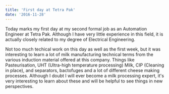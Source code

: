 ```yaml
---
title: 'First day at Tetra Pak'
date: '2016-11-28'
---
```


Today marks my first day at my second formal job as an Automation Engineer at Tetra Pak. Although I have very little experience in this field, it is actually closely related to my degree of Electrical Engineering.

Not too much techical work on this day as well as the first week, but it was interesting to learn a lot of milk manufacturing technical terms from the various induction material offered at this company. Things like Pasteurisation, UHT (Ultra-high temperature processing) Milk, CIP (Cleaning in place), and separators, bactofuges and a lot of different cheese making processes. Although I doubt I will ever become a milk processing expert, it&apos;s very interesting to learn about these and will be helpful to see things in new perspectives. 